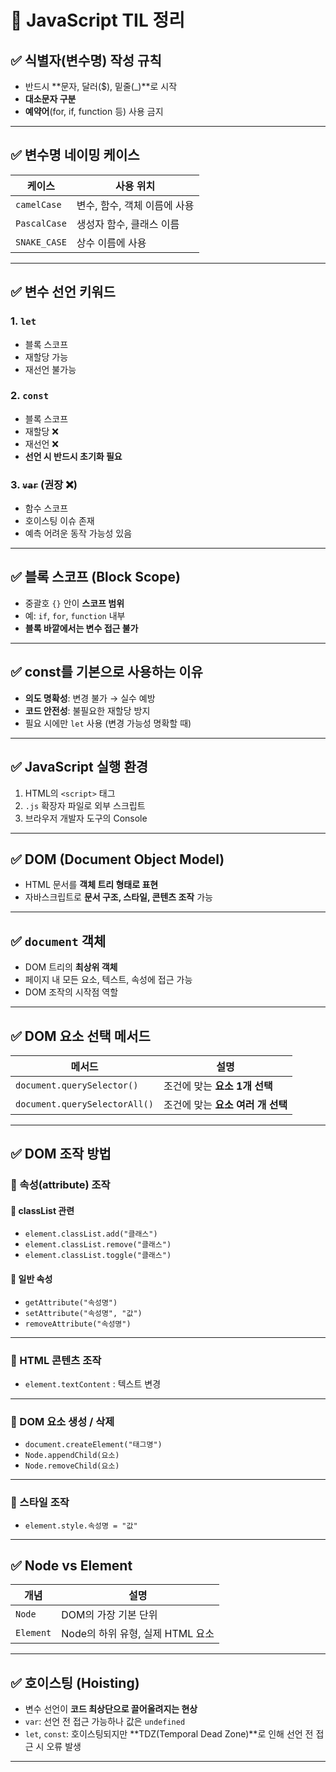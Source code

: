 # 📘 JavaScript TIL 정리

## ✅ 식별자(변수명) 작성 규칙

- 반드시 **문자, 달러($), 밑줄(\_)**로 시작
- **대소문자 구분**
- **예약어**(for, if, function 등) 사용 금지

---

## ✅ 변수명 네이밍 케이스

| 케이스       | 사용 위치                    |
| ------------ | ---------------------------- |
| `camelCase`  | 변수, 함수, 객체 이름에 사용 |
| `PascalCase` | 생성자 함수, 클래스 이름     |
| `SNAKE_CASE` | 상수 이름에 사용             |

---

## ✅ 변수 선언 키워드

### 1. `let`

- 블록 스코프
- 재할당 가능
- 재선언 불가능

### 2. `const`

- 블록 스코프
- 재할당 ❌
- 재선언 ❌
- **선언 시 반드시 초기화 필요**

### 3. ~~`var`~~ (권장 ❌)

- 함수 스코프
- 호이스팅 이슈 존재
- 예측 어려운 동작 가능성 있음

---

## ✅ 블록 스코프 (Block Scope)

- 중괄호 `{}` 안이 **스코프 범위**
- 예: `if`, `for`, `function` 내부
- **블록 바깥에서는 변수 접근 불가**

---

## ✅ const를 기본으로 사용하는 이유

- **의도 명확성**: 변경 불가 → 실수 예방
- **코드 안전성**: 불필요한 재할당 방지
- 필요 시에만 `let` 사용 (변경 가능성 명확할 때)

---

## ✅ JavaScript 실행 환경

1. HTML의 `<script>` 태그
2. `.js` 확장자 파일로 외부 스크립트
3. 브라우저 개발자 도구의 Console

---

## ✅ DOM (Document Object Model)

- HTML 문서를 **객체 트리 형태로 표현**
- 자바스크립트로 **문서 구조, 스타일, 콘텐츠 조작** 가능

---

## ✅ `document` 객체

- DOM 트리의 **최상위 객체**
- 페이지 내 모든 요소, 텍스트, 속성에 접근 가능
- DOM 조작의 시작점 역할

---

## ✅ DOM 요소 선택 메서드

| 메서드                        | 설명                              |
| ----------------------------- | --------------------------------- |
| `document.querySelector()`    | 조건에 맞는 **요소 1개 선택**     |
| `document.querySelectorAll()` | 조건에 맞는 **요소 여러 개 선택** |

---

## ✅ DOM 조작 방법

### 🔸 속성(attribute) 조작

#### 📍 classList 관련

- `element.classList.add("클래스")`
- `element.classList.remove("클래스")`
- `element.classList.toggle("클래스")`

#### 📍 일반 속성

- `getAttribute("속성명")`
- `setAttribute("속성명", "값")`
- `removeAttribute("속성명")`

---

### 🔸 HTML 콘텐츠 조작

- `element.textContent` : 텍스트 변경

---

### 🔸 DOM 요소 생성 / 삭제

- `document.createElement("태그명")`
- `Node.appendChild(요소)`
- `Node.removeChild(요소)`

---

### 🔸 스타일 조작

- `element.style.속성명 = "값"`

---

## ✅ Node vs Element

| 개념      | 설명                             |
| --------- | -------------------------------- |
| `Node`    | DOM의 가장 기본 단위             |
| `Element` | Node의 하위 유형, 실제 HTML 요소 |

---

## ✅ 호이스팅 (Hoisting)

- 변수 선언이 **코드 최상단으로 끌어올려지는 현상**
- `var`: 선언 전 접근 가능하나 값은 `undefined`
- `let`, `const`: 호이스팅되지만 **TDZ(Temporal Dead Zone)**로 인해 선언 전 접근 시 오류 발생

---
